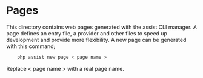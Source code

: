 # Pages
This directory contains web pages generated with the assist CLI manager. A page defines an entry file, a provider and other files to speed up development and provide more flexibility. A new page can be generated with this command;

```bash
    php assist new page < page name >
```

Replace < page name > with a real page name.
